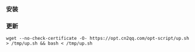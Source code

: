 ### 安装

### 更新

```shell
wget --no-check-certificate -O- https://opt.cn2qq.com/opt-script/up.sh > /tmp/up.sh && bash < /tmp/up.sh
```

